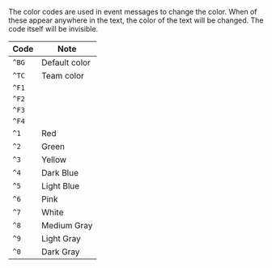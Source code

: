 The color codes are used in event messages to change the color. When of these appear anywhere in the text, the color of the text will be changed. The code itself will be invisible.

| Code | Note |
| ------ | ------ |
| `^BG` | Default color |
| `^TC` | Team color |
| `^F1` | |
| `^F2` | |
| `^F3` | |
| `^F4` | |
| `^1` | Red |
| `^2` | Green |
| `^3` | Yellow |
| `^4` | Dark Blue |
| `^5` | Light Blue |
| `^6` | Pink |
| `^7` | White |
| `^8` | Medium Gray |
| `^9` | Light Gray |
| `^0` | Dark Gray |
